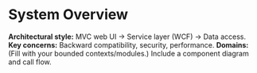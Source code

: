 # System Overview
**Architectural style:** MVC web UI → Service layer (WCF) → Data access.
**Key concerns:** Backward compatibility, security, performance.
**Domains:** (Fill with your bounded contexts/modules.)
Include a component diagram and call flow.
